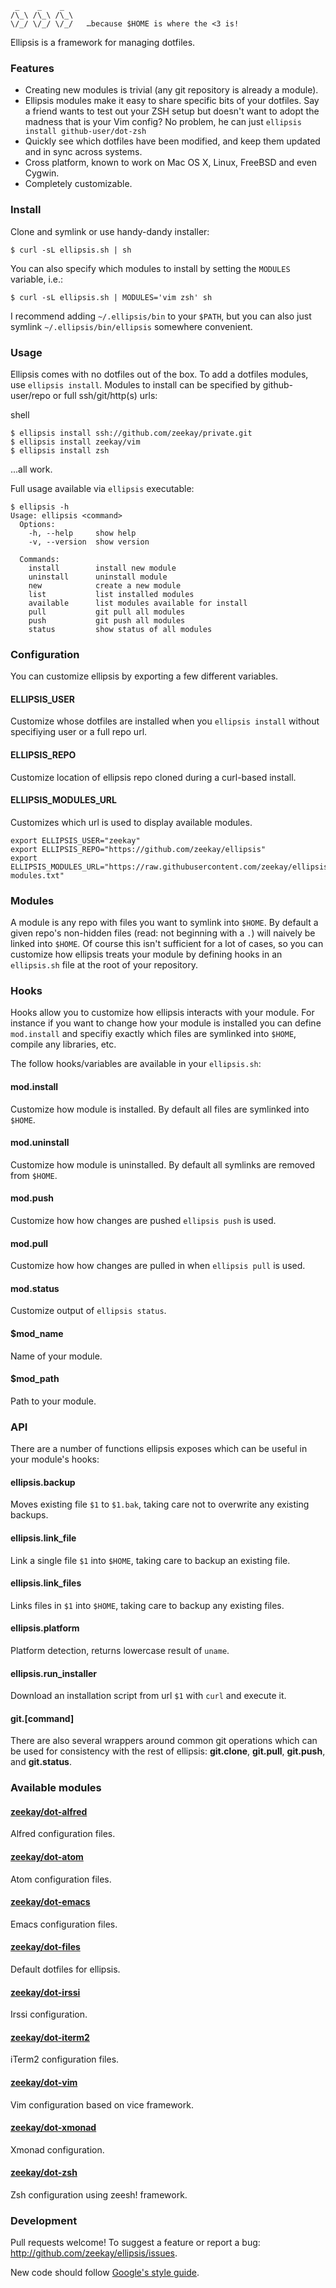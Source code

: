 ```
 _    _    _
/\_\ /\_\ /\_\
\/_/ \/_/ \/_/   …because $HOME is where the <3 is!
```

Ellipsis is a framework for managing dotfiles.

### Features
- Creating new modules is trivial (any git repository is already a module).
- Ellipsis modules make it easy to share specific bits of your dotfiles. Say a
  friend wants to test out your ZSH setup but doesn't want to adopt the madness
  that is your Vim config? No problem, he can just `ellipsis install
  github-user/dot-zsh`
- Quickly see which dotfiles have been modified, and keep them updated and in
  sync across systems.
- Cross platform, known to work on Mac OS X, Linux, FreeBSD and even Cygwin.
- Completely customizable.

### Install
Clone and symlink or use handy-dandy installer:

```shell
$ curl -sL ellipsis.sh | sh
```

You can also specify which modules to install by setting the `MODULES` variable, i.e.:

```shell
$ curl -sL ellipsis.sh | MODULES='vim zsh' sh
```

I recommend adding `~/.ellipsis/bin` to your `$PATH`, but you can also just
symlink `~/.ellipsis/bin/ellipsis` somewhere convenient.

### Usage
Ellipsis comes with no dotfiles out of the box. To add a dotfiles modules, use
`ellipsis install`. Modules to install can be specified by github-user/repo or
full ssh/git/http(s) urls:

shell
```
$ ellipsis install ssh://github.com/zeekay/private.git
$ ellipsis install zeekay/vim
$ ellipsis install zsh
```

...all work.

Full usage available via `ellipsis` executable:

```
$ ellipsis -h
Usage: ellipsis <command>
  Options:
    -h, --help     show help
    -v, --version  show version

  Commands:
    install        install new module
    uninstall      uninstall module
    new            create a new module
    list           list installed modules
    available      list modules available for install
    pull           git pull all modules
    push           git push all modules
    status         show status of all modules
```

### Configuration
You can customize ellipsis by exporting a few different variables.

#### ELLIPSIS_USER
Customize whose dotfiles are installed when you `ellipsis install` without
specifiying user or a full repo url.

#### ELLIPSIS_REPO
Customize location of ellipsis repo cloned during a curl-based install.

#### ELLIPSIS_MODULES_URL
Customizes which url is used to display available modules.

```shell
export ELLIPSIS_USER="zeekay"
export ELLIPSIS_REPO="https://github.com/zeekay/ellipsis"
export ELLIPSIS_MODULES_URL="https://raw.githubusercontent.com/zeekay/ellipsis/master/available-modules.txt"
```

### Modules
A module is any repo with files you want to symlink into `$HOME`. By default a
given repo's non-hidden files (read: not beginning with a `.`) will naively be
linked into `$HOME`. Of course this isn't sufficient for a lot of cases, so you
can customize how ellipsis treats your module by defining hooks in an
`ellipsis.sh` file at the root of your repository.

### Hooks
Hooks allow you to customize how ellipsis interacts with your module.  For
instance if you want to change how your module is installed you can define
`mod.install` and specifiy exactly which files are symlinked into `$HOME`,
compile any libraries, etc.

The follow hooks/variables are available in your `ellipsis.sh`:

#### mod.install
Customize how module is installed. By default all files are symlinked into
`$HOME`.

#### mod.uninstall
Customize how module is uninstalled. By default all symlinks are removed from
`$HOME`.

#### mod.push
Customize how how changes are pushed `ellipsis push` is used.

#### mod.pull
Customize how how changes are pulled in when `ellipsis pull` is used.

#### mod.status
Customize output of `ellipsis status`.

#### $mod_name
Name of your module.

#### $mod_path
Path to your module.

### API
There are a number of functions ellipsis exposes which can be useful in your
module's hooks:

#### ellipsis.backup
Moves existing file `$1` to `$1.bak`, taking care not to overwrite any existing
backups.

#### ellipsis.link_file
Link a single file `$1` into `$HOME`, taking care to backup an existing file.

#### ellipsis.link_files
Links files in `$1` into `$HOME`, taking care to backup any existing files.

#### ellipsis.platform
Platform detection, returns lowercase result of `uname`.

#### ellipsis.run_installer
Download an installation script from url `$1` with `curl` and execute it.

#### git.[command]
There are also several wrappers around common git operations which can be used
for consistency with the rest of ellipsis: **git.clone**, **git.pull**,
**git.push**, and **git.status**.

### Available modules

#### [zeekay/dot-alfred][alfred]
Alfred configuration files.

#### [zeekay/dot-atom][atom]
Atom configuration files.

#### [zeekay/dot-emacs][emacs]
Emacs configuration files.

#### [zeekay/dot-files][files]
Default dotfiles for ellipsis.

#### [zeekay/dot-irssi][irssi]
Irssi configuration.

#### [zeekay/dot-iterm2][iterm2]
iTerm2 configuration files.

#### [zeekay/dot-vim][vim]
Vim configuration based on vice framework.

#### [zeekay/dot-xmonad][xmonad]
Xmonad configuration.

#### [zeekay/dot-zsh][zsh]
Zsh configuration using zeesh! framework.

### Development
Pull requests welcome! To suggest a feature or report a bug:
http://github.com/zeekay/ellipsis/issues.

New code should follow [Google's style guide][style-guide].

[alfred]:      https://github.com/zeekay/dot-alfred
[atom]:        https://github.com/zeekay/dot-atom
[emacs]:       https://github.com/zeekay/dot-emacs
[files]:       https://github.com/zeekay/dot-files
[irssi]:       https://github.com/zeekay/dot-irssi
[iterm2]:      https://github.com/zeekay/dot-iterm2
[vim]:         https://github.com/zeekay/dot-vim
[xmonad]:      https://github.com/zeekay/dot-xmonad
[zsh]:         https://github.com/zeekay/dot-zsh
[style-guide]: https://google-styleguide.googlecode.com/svn/trunk/shell.xml
